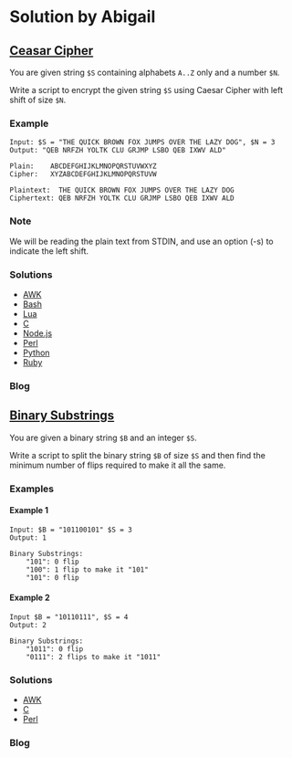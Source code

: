 # Solution by Abigail

## [Ceasar Cipher](https://perlweeklychallenge.org/blog/perl-weekly-challenge-097/#TASK1)

You are given string `$S` containing alphabets `A..Z` only and a number `$N`.

Write a script to encrypt the given string `$S` using Caesar Cipher with
left shift of size `$N`.

### Example
~~~~
Input: $S = "THE QUICK BROWN FOX JUMPS OVER THE LAZY DOG", $N = 3
Output: "QEB NRFZH YOLTK CLU GRJMP LSBO QEB IXWV ALD"

Plain:    ABCDEFGHIJKLMNOPQRSTUVWXYZ
Cipher:   XYZABCDEFGHIJKLMNOPQRSTUVW

Plaintext:  THE QUICK BROWN FOX JUMPS OVER THE LAZY DOG
Ciphertext: QEB NRFZH YOLTK CLU GRJMP LSBO QEB IXWV ALD
~~~~

### Note
We will be reading the plain text from STDIN, and use an option (-s)
to indicate the left shift.

### Solutions
* [AWK](awk/ch-1.awk)
* [Bash](bash/ch-1.sh)
* [Lua](lua/ch-1.lua)
* [C](c/ch-1.c)
* [Node.js](node/ch-1.js)
* [Perl](perl/ch-1.pl)
* [Python](python/ch-1.py)
* [Ruby](ruby/ch-1.rb)

### Blog


## [Binary Substrings](https://perlweeklychallenge.org/blog/perl-weekly-challenge-097/#TASK2)

You are given a binary string `$B` and an integer `$S`.

Write a script to split the binary string `$B` of size `$S` and then
find the minimum number of flips required to make it all the same.

### Examples
#### Example 1
~~~~
Input: $B = "101100101" $S = 3
Output: 1

Binary Substrings:
    "101": 0 flip
    "100": 1 flip to make it "101"
    "101": 0 flip
~~~~

#### Example 2
~~~~
Input $B = "10110111", $S = 4
Output: 2

Binary Substrings:
    "1011": 0 flip
    "0111": 2 flips to make it "1011"
~~~~

### Solutions
* [AWK](awk/ch-2.awk)
* [C](c/ch-2.c)
* [Perl](perl/ch-2.pl)

### Blog
